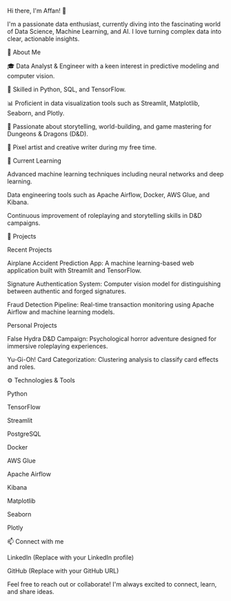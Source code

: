 Hi there, I'm Affan! 👋

I'm a passionate data enthusiast, currently diving into the fascinating world of Data Science, Machine Learning, and AI. I love turning complex data into clear, actionable insights.

🌟 About Me

🎓 Data Analyst & Engineer with a keen interest in predictive modeling and computer vision.

🐍 Skilled in Python, SQL, and TensorFlow.

📊 Proficient in data visualization tools such as Streamlit, Matplotlib, Seaborn, and Plotly.

🎲 Passionate about storytelling, world-building, and game mastering for Dungeons & Dragons (D&D).

🎨 Pixel artist and creative writer during my free time.

🚀 Current Learning

Advanced machine learning techniques including neural networks and deep learning.

Data engineering tools such as Apache Airflow, Docker, AWS Glue, and Kibana.

Continuous improvement of roleplaying and storytelling skills in D&D campaigns.

💼 Projects

Recent Projects

Airplane Accident Prediction App: A machine learning-based web application built with Streamlit and TensorFlow.

Signature Authentication System: Computer vision model for distinguishing between authentic and forged signatures.

Fraud Detection Pipeline: Real-time transaction monitoring using Apache Airflow and machine learning models.

Personal Projects

False Hydra D&D Campaign: Psychological horror adventure designed for immersive roleplaying experiences.

Yu-Gi-Oh! Card Categorization: Clustering analysis to classify card effects and roles.

⚙️ Technologies & Tools

Python

TensorFlow

Streamlit

PostgreSQL

Docker

AWS Glue

Apache Airflow

Kibana

Matplotlib

Seaborn

Plotly

📫 Connect with me

LinkedIn (Replace with your LinkedIn profile)

GitHub (Replace with your GitHub URL)

Feel free to reach out or collaborate! I'm always excited to connect, learn, and share ideas.

